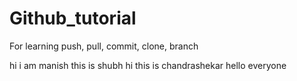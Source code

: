 # Github_tutorial
For learning push, pull, commit, clone, branch

hi i am manish
this is shubh 
hi this is chandrashekar 
hello everyone